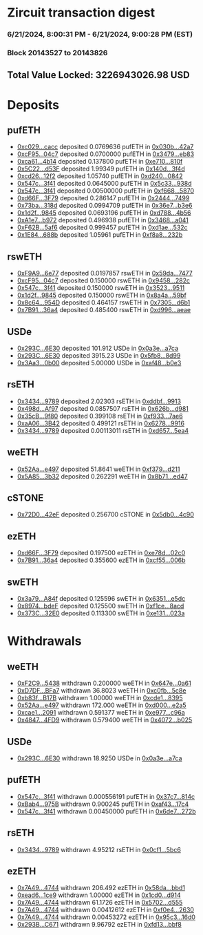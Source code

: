 # Zircuit transaction digest
### 6/21/2024, 8:00:31 PM - 6/21/2024, 9:00:28 PM (EST)
### Block 20143527 to 20143826

## Total Value Locked: 3226943026.98 USD

# Deposits
## pufETH
- [0xc029...cacc](https://etherscan.io/address/0xc02975617d961eD54cD43F10eDFfC86A36B0cacc) deposited 0.0769636 pufETH in [0x030b...42a7](https://etherscan.io/tx/0xc02975617d961eD54cD43F10eDFfC86A36B0cacc)
- [0xcF95...04c7](https://etherscan.io/address/0xcF95cEDcD54A0f57b7A3807f6B50b8544fe204c7) deposited 0.0700000 pufETH in [0x3479...eb83](https://etherscan.io/tx/0xcF95cEDcD54A0f57b7A3807f6B50b8544fe204c7)
- [0xca61...4b14](https://etherscan.io/address/0xca61AC437F00Cbe6167e38b4301227C806E74b14) deposited 0.137800 pufETH in [0xe710...810f](https://etherscan.io/tx/0xca61AC437F00Cbe6167e38b4301227C806E74b14)
- [0x5C22...d53F](https://etherscan.io/address/0x5C223b0472B5C445B30fBc166005072F2b98d53F) deposited 1.99349 pufETH in [0x140d...3f4d](https://etherscan.io/tx/0x5C223b0472B5C445B30fBc166005072F2b98d53F)
- [0xcd26...12f2](https://etherscan.io/address/0xcd26562FA875bDb66cbC9DeF2077A23b8E7612f2) deposited 1.05740 pufETH in [0xd240...0842](https://etherscan.io/tx/0xcd26562FA875bDb66cbC9DeF2077A23b8E7612f2)
- [0x547c...3f41](https://etherscan.io/address/0x547c55F7845ef7D8B007dD6D3C5E541434C83f41) deposited 0.0645000 pufETH in [0x5c33...938d](https://etherscan.io/tx/0x547c55F7845ef7D8B007dD6D3C5E541434C83f41)
- [0x547c...3f41](https://etherscan.io/address/0x547c55F7845ef7D8B007dD6D3C5E541434C83f41) deposited 0.00500000 pufETH in [0xf668...5870](https://etherscan.io/tx/0x547c55F7845ef7D8B007dD6D3C5E541434C83f41)
- [0xd66F...3F79](https://etherscan.io/address/0xd66F6207b92A0D04958f2CC91517791738403F79) deposited 0.286147 pufETH in [0x2444...7499](https://etherscan.io/tx/0xd66F6207b92A0D04958f2CC91517791738403F79)
- [0x73ba...318d](https://etherscan.io/address/0x73badb53f3ec7e03faE1d09ae0065C790E41318d) deposited 0.0994709 pufETH in [0x36e7...b3e6](https://etherscan.io/tx/0x73badb53f3ec7e03faE1d09ae0065C790E41318d)
- [0x1d2f...9845](https://etherscan.io/address/0x1d2f1255f821aAe2505c9697efa3296106509845) deposited 0.0693196 pufETH in [0xd788...4b56](https://etherscan.io/tx/0x1d2f1255f821aAe2505c9697efa3296106509845)
- [0xA1e7...b972](https://etherscan.io/address/0xA1e73EfD4eA2950631F50FE6dFeD0ef2443Db972) deposited 0.496938 pufETH in [0x3468...a041](https://etherscan.io/tx/0xA1e73EfD4eA2950631F50FE6dFeD0ef2443Db972)
- [0xF62B...5af6](https://etherscan.io/address/0xF62B5332E2766855E94091F1790E921bACDd5af6) deposited 0.999457 pufETH in [0xd1ae...532c](https://etherscan.io/tx/0xF62B5332E2766855E94091F1790E921bACDd5af6)
- [0x1E84...688b](https://etherscan.io/address/0x1E847c1Ba17b35E30b1b5F782FBd17f883B0688b) deposited 1.05961 pufETH in [0xf8a8...232b](https://etherscan.io/tx/0x1E847c1Ba17b35E30b1b5F782FBd17f883B0688b)
## rswETH
- [0xF9A9...6e77](https://etherscan.io/address/0xF9A9F21706ddb68DCb09D7dAdC0255A2fF006e77) deposited 0.0197857 rswETH in [0x59da...7477](https://etherscan.io/tx/0xF9A9F21706ddb68DCb09D7dAdC0255A2fF006e77)
- [0xcF95...04c7](https://etherscan.io/address/0xcF95cEDcD54A0f57b7A3807f6B50b8544fe204c7) deposited 0.150000 rswETH in [0x9458...282c](https://etherscan.io/tx/0xcF95cEDcD54A0f57b7A3807f6B50b8544fe204c7)
- [0x547c...3f41](https://etherscan.io/address/0x547c55F7845ef7D8B007dD6D3C5E541434C83f41) deposited 0.150000 rswETH in [0x3523...9511](https://etherscan.io/tx/0x547c55F7845ef7D8B007dD6D3C5E541434C83f41)
- [0x1d2f...9845](https://etherscan.io/address/0x1d2f1255f821aAe2505c9697efa3296106509845) deposited 0.150000 rswETH in [0x8a4a...59bf](https://etherscan.io/tx/0x1d2f1255f821aAe2505c9697efa3296106509845)
- [0x8c64...954D](https://etherscan.io/address/0x8c6404C186ad821cfd58D0Befd9bd0120763954D) deposited 0.464157 rswETH in [0x7305...d6b1](https://etherscan.io/tx/0x8c6404C186ad821cfd58D0Befd9bd0120763954D)
- [0x7B91...36a4](https://etherscan.io/address/0x7B91346b60EC721120e840022515e607308636a4) deposited 0.485400 rswETH in [0xd996...aeae](https://etherscan.io/tx/0x7B91346b60EC721120e840022515e607308636a4)
## USDe
- [0x293C...6E30](https://etherscan.io/address/0x293C6937D8D82e05B01335F7B33FBA0c8e256E30) deposited 101.912 USDe in [0x0a3e...a7ca](https://etherscan.io/tx/0x293C6937D8D82e05B01335F7B33FBA0c8e256E30)
- [0x293C...6E30](https://etherscan.io/address/0x293C6937D8D82e05B01335F7B33FBA0c8e256E30) deposited 3915.23 USDe in [0x5fb8...8d99](https://etherscan.io/tx/0x293C6937D8D82e05B01335F7B33FBA0c8e256E30)
- [0x3Aa3...0b00](https://etherscan.io/address/0x3Aa3Fd1B762CaC519D405297CE630beD30430b00) deposited 5.00000 USDe in [0xaf48...b0e3](https://etherscan.io/tx/0x3Aa3Fd1B762CaC519D405297CE630beD30430b00)
## rsETH
- [0x3434...9789](https://etherscan.io/address/0x34349c5569e7B846c3558961552D2202760A9789) deposited 2.02303 rsETH in [0xddbf...9913](https://etherscan.io/tx/0x34349c5569e7B846c3558961552D2202760A9789)
- [0x498d...Af97](https://etherscan.io/address/0x498db431dbC4D63445990AcD1802e3553537Af97) deposited 0.0857507 rsETH in [0x626b...d981](https://etherscan.io/tx/0x498db431dbC4D63445990AcD1802e3553537Af97)
- [0x35cB...9f80](https://etherscan.io/address/0x35cBF3b799cB2bD7200D276a83FD3AB198299f80) deposited 0.399108 rsETH in [0xf933...7ae6](https://etherscan.io/tx/0x35cBF3b799cB2bD7200D276a83FD3AB198299f80)
- [0xaA06...3B42](https://etherscan.io/address/0xaA065E46e620f5339D71ca1e261e289939353B42) deposited 0.499121 rsETH in [0x6278...9916](https://etherscan.io/tx/0xaA065E46e620f5339D71ca1e261e289939353B42)
- [0x3434...9789](https://etherscan.io/address/0x34349c5569e7B846c3558961552D2202760A9789) deposited 0.00113011 rsETH in [0xd657...5ea4](https://etherscan.io/tx/0x34349c5569e7B846c3558961552D2202760A9789)
## weETH
- [0x52Aa...e497](https://etherscan.io/address/0x52Aa899454998Be5b000Ad077a46Bbe360F4e497) deposited 51.8641 weETH in [0xf379...d211](https://etherscan.io/tx/0x52Aa899454998Be5b000Ad077a46Bbe360F4e497)
- [0x5A85...3b32](https://etherscan.io/address/0x5A859101cc290cB0b36a9D82667f3be6EC363b32) deposited 0.262291 weETH in [0x8b71...ed47](https://etherscan.io/tx/0x5A859101cc290cB0b36a9D82667f3be6EC363b32)
## cSTONE
- [0x72D0...42eF](https://etherscan.io/address/0x72D09eAbD6F3eF2e918ef24831083c5E6C4642eF) deposited 0.256700 cSTONE in [0x5db0...4c90](https://etherscan.io/tx/0x72D09eAbD6F3eF2e918ef24831083c5E6C4642eF)
## ezETH
- [0xd66F...3F79](https://etherscan.io/address/0xd66F6207b92A0D04958f2CC91517791738403F79) deposited 0.197500 ezETH in [0xe78d...02c0](https://etherscan.io/tx/0xd66F6207b92A0D04958f2CC91517791738403F79)
- [0x7B91...36a4](https://etherscan.io/address/0x7B91346b60EC721120e840022515e607308636a4) deposited 0.355600 ezETH in [0xcf55...006b](https://etherscan.io/tx/0x7B91346b60EC721120e840022515e607308636a4)
## swETH
- [0x3a79...A84f](https://etherscan.io/address/0x3a79822d218D9ab9fd4E5c4c992665F0206bA84f) deposited 0.125596 swETH in [0x6351...e5dc](https://etherscan.io/tx/0x3a79822d218D9ab9fd4E5c4c992665F0206bA84f)
- [0x8974...bdeF](https://etherscan.io/address/0x8974B25505Fbcf5A8c1Af1E19D61B56409F3bdeF) deposited 0.125500 swETH in [0xf1ce...8acd](https://etherscan.io/tx/0x8974B25505Fbcf5A8c1Af1E19D61B56409F3bdeF)
- [0x373C...32E0](https://etherscan.io/address/0x373C9B9c898258DC69b7DDd42A82E741348A32E0) deposited 0.113300 swETH in [0xe131...023a](https://etherscan.io/tx/0x373C9B9c898258DC69b7DDd42A82E741348A32E0)
# Withdrawals
## weETH
- [0xF2C9...5438](https://etherscan.io/address/0xF2C997Ae976cb5e4008Fe650AfC01e78d2005438) withdrawn 0.200000 weETH in [0x647e...0a61](https://etherscan.io/tx/0xF2C997Ae976cb5e4008Fe650AfC01e78d2005438)
- [0xD7DF...BFa7](https://etherscan.io/address/0xD7DF7E085214743530afF339aFC420c7c720BFa7) withdrawn 36.8023 weETH in [0xc0fb...5c8e](https://etherscan.io/tx/0xD7DF7E085214743530afF339aFC420c7c720BFa7)
- [0xb83f...B17B](https://etherscan.io/address/0xb83fA1d4d52E773080BE213Ed77E3ce618e2B17B) withdrawn 1.00000 weETH in [0xcde1...8395](https://etherscan.io/tx/0xb83fA1d4d52E773080BE213Ed77E3ce618e2B17B)
- [0x52Aa...e497](https://etherscan.io/address/0x52Aa899454998Be5b000Ad077a46Bbe360F4e497) withdrawn 172.000 weETH in [0xd000...e2a5](https://etherscan.io/tx/0x52Aa899454998Be5b000Ad077a46Bbe360F4e497)
- [0xcae1...2091](https://etherscan.io/address/0xcae1bbb7339a44125689E82055089b617fA32091) withdrawn 0.591377 weETH in [0xe977...c96a](https://etherscan.io/tx/0xcae1bbb7339a44125689E82055089b617fA32091)
- [0x4847...4FD9](https://etherscan.io/address/0x48479F281afE9EAA5d214946d2E31bFA92b74FD9) withdrawn 0.579400 weETH in [0x4072...b025](https://etherscan.io/tx/0x48479F281afE9EAA5d214946d2E31bFA92b74FD9)
## USDe
- [0x293C...6E30](https://etherscan.io/address/0x293C6937D8D82e05B01335F7B33FBA0c8e256E30) withdrawn 18.9250 USDe in [0x0a3e...a7ca](https://etherscan.io/tx/0x293C6937D8D82e05B01335F7B33FBA0c8e256E30)
## pufETH
- [0x547c...3f41](https://etherscan.io/address/0x547c55F7845ef7D8B007dD6D3C5E541434C83f41) withdrawn 0.000556191 pufETH in [0x37c7...814c](https://etherscan.io/tx/0x547c55F7845ef7D8B007dD6D3C5E541434C83f41)
- [0xBab4...975B](https://etherscan.io/address/0xBab45cb67E58BA1bf14720543752604Aa48C975B) withdrawn 0.900245 pufETH in [0xaf43...17c4](https://etherscan.io/tx/0xBab45cb67E58BA1bf14720543752604Aa48C975B)
- [0x547c...3f41](https://etherscan.io/address/0x547c55F7845ef7D8B007dD6D3C5E541434C83f41) withdrawn 0.00450000 pufETH in [0x6de7...272b](https://etherscan.io/tx/0x547c55F7845ef7D8B007dD6D3C5E541434C83f41)
## rsETH
- [0x3434...9789](https://etherscan.io/address/0x34349c5569e7B846c3558961552D2202760A9789) withdrawn 4.95212 rsETH in [0x0cf1...5bc6](https://etherscan.io/tx/0x34349c5569e7B846c3558961552D2202760A9789)
## ezETH
- [0x7A49...4744](https://etherscan.io/address/0x7A493Be5c2ce014cD049Bf178a1ac0Db1B434744) withdrawn 206.492 ezETH in [0x58da...bbd1](https://etherscan.io/tx/0x7A493Be5c2ce014cD049Bf178a1ac0Db1B434744)
- [0xead6...1ce9](https://etherscan.io/address/0xead6605b9E105E28bd35e9F494131C10c1281ce9) withdrawn 1.00000 ezETH in [0x1cd0...d914](https://etherscan.io/tx/0xead6605b9E105E28bd35e9F494131C10c1281ce9)
- [0x7A49...4744](https://etherscan.io/address/0x7A493Be5c2ce014cD049Bf178a1ac0Db1B434744) withdrawn 61.1726 ezETH in [0x5702...d555](https://etherscan.io/tx/0x7A493Be5c2ce014cD049Bf178a1ac0Db1B434744)
- [0x7A49...4744](https://etherscan.io/address/0x7A493Be5c2ce014cD049Bf178a1ac0Db1B434744) withdrawn 0.00412612 ezETH in [0xf0e4...2630](https://etherscan.io/tx/0x7A493Be5c2ce014cD049Bf178a1ac0Db1B434744)
- [0x7A49...4744](https://etherscan.io/address/0x7A493Be5c2ce014cD049Bf178a1ac0Db1B434744) withdrawn 0.00453272 ezETH in [0x95c3...16d0](https://etherscan.io/tx/0x7A493Be5c2ce014cD049Bf178a1ac0Db1B434744)
- [0x293B...C671](https://etherscan.io/address/0x293Bbb1C22da72Ec18113F2272aF3Aeb8767C671) withdrawn 9.96792 ezETH in [0xfd13...bbf8](https://etherscan.io/tx/0x293Bbb1C22da72Ec18113F2272aF3Aeb8767C671)
